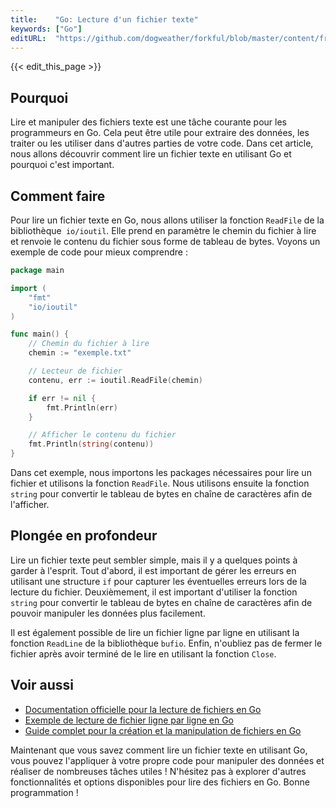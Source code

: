 ```yaml
---
title:    "Go: Lecture d'un fichier texte"
keywords: ["Go"]
editURL:  "https://github.com/dogweather/forkful/blob/master/content/fr/go/reading-a-text-file.md"
---
```


{{< edit_this_page >}}

## Pourquoi

Lire et manipuler des fichiers texte est une tâche courante pour les programmeurs en Go. Cela peut être utile pour extraire des données, les traiter ou les utiliser dans d'autres parties de votre code. Dans cet article, nous allons découvrir comment lire un fichier texte en utilisant Go et pourquoi c'est important.

## Comment faire

Pour lire un fichier texte en Go, nous allons utiliser la fonction `ReadFile` de la bibliothèque` io/ioutil`. Elle prend en paramètre le chemin du fichier à lire et renvoie le contenu du fichier sous forme de tableau de bytes. Voyons un exemple de code pour mieux comprendre :

```Go
package main

import (
    "fmt"
    "io/ioutil"
)

func main() {
    // Chemin du fichier à lire
    chemin := "exemple.txt"

    // Lecteur de fichier
    contenu, err := ioutil.ReadFile(chemin)

    if err != nil {
        fmt.Println(err)
    }

    // Afficher le contenu du fichier
    fmt.Println(string(contenu))
}
```

Dans cet exemple, nous importons les packages nécessaires pour lire un fichier et utilisons la fonction `ReadFile`. Nous utilisons ensuite la fonction `string` pour convertir le tableau de bytes en chaîne de caractères afin de l'afficher.

## Plongée en profondeur

Lire un fichier texte peut sembler simple, mais il y a quelques points à garder à l'esprit. Tout d'abord, il est important de gérer les erreurs en utilisant une structure `if` pour capturer les éventuelles erreurs lors de la lecture du fichier. Deuxièmement, il est important d'utiliser la fonction `string` pour convertir le tableau de bytes en chaîne de caractères afin de pouvoir manipuler les données plus facilement.

Il est également possible de lire un fichier ligne par ligne en utilisant la fonction `ReadLine` de la bibliothèque `bufio`. Enfin, n'oubliez pas de fermer le fichier après avoir terminé de le lire en utilisant la fonction `Close`.

## Voir aussi

- [Documentation officielle pour la lecture de fichiers en Go](https://golang.org/pkg/io/ioutil/#ReadFile)
- [Exemple de lecture de fichier ligne par ligne en Go](https://www.ardanlabs.com/blog/2014/12/reading-files-in-go.html)
- [Guide complet pour la création et la manipulation de fichiers en Go](https://www.digitalocean.com/community/tutorials/how-to-read-and-write-files-in-go)

Maintenant que vous savez comment lire un fichier texte en utilisant Go, vous pouvez l'appliquer à votre propre code pour manipuler des données et réaliser de nombreuses tâches utiles ! N'hésitez pas à explorer d'autres fonctionnalités et options disponibles pour lire des fichiers en Go. Bonne programmation !